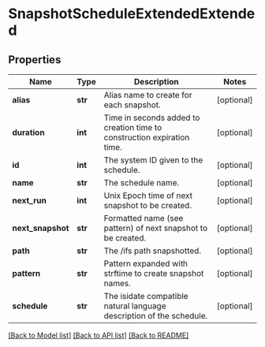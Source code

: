 # SnapshotScheduleExtendedExtended

## Properties
Name | Type | Description | Notes
------------ | ------------- | ------------- | -------------
**alias** | **str** | Alias name to create for each snapshot. | [optional] 
**duration** | **int** | Time in seconds added to creation time to construction expiration time. | [optional] 
**id** | **int** | The system ID given to the schedule. | [optional] 
**name** | **str** | The schedule name. | [optional] 
**next_run** | **int** | Unix Epoch time of next snapshot to be created. | [optional] 
**next_snapshot** | **str** | Formatted name (see pattern) of next snapshot to be created. | [optional] 
**path** | **str** | The /ifs path snapshotted. | [optional] 
**pattern** | **str** | Pattern expanded with strftime to create snapshot names. | [optional] 
**schedule** | **str** | The isidate compatible natural language description of the schedule. | [optional] 

[[Back to Model list]](../README.md#documentation-for-models) [[Back to API list]](../README.md#documentation-for-api-endpoints) [[Back to README]](../README.md)


